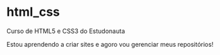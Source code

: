 # html_css
 Curso de HTML5 e CSS3 do Estudonauta

 Estou aprendendo a criar sites e agoro vou gerenciar meus repositórios!

